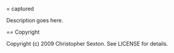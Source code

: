 = captured

Description goes here.

== Copyright

Copyright (c) 2009 Christopher Sexton. See LICENSE for details.
